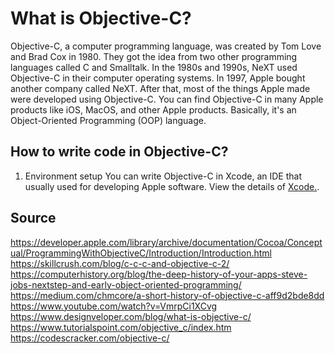 # What is Objective-C?
Objective-C, a computer programming language, was created by Tom Love and Brad Cox in 1980. They got the idea from two other programming languages called C and Smalltalk. In the 1980s and 1990s, NeXT used Objective-C in their computer operating systems. In 1997, Apple bought another company called NeXT. After that, most of the things Apple made were developed using Objective-C. You can find Objective-C in many Apple products like iOS, MacOS, and other Apple products. Basically, it's an Object-Oriented Programming (OOP) language.

## How to write code in Objective-C?
1. Environment setup
    You can write Objective-C in Xcode, an IDE that usually used for developing Apple software. View the details of [Xcode.](https://developer.apple.com/xcode/). 

## Source
https://developer.apple.com/library/archive/documentation/Cocoa/Conceptual/ProgrammingWithObjectiveC/Introduction/Introduction.html
https://skillcrush.com/blog/c-c-c-and-objective-c-2/
https://computerhistory.org/blog/the-deep-history-of-your-apps-steve-jobs-nextstep-and-early-object-oriented-programming/
https://medium.com/chmcore/a-short-history-of-objective-c-aff9d2bde8dd
https://www.youtube.com/watch?v=VmrpCi1XCvg
https://www.designveloper.com/blog/what-is-objective-c/
https://www.tutorialspoint.com/objective_c/index.htm
https://codescracker.com/objective-c/
